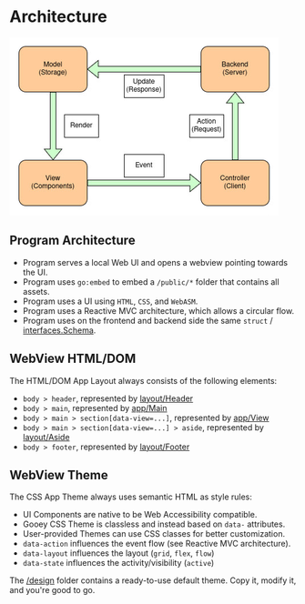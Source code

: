 
# Architecture

![Reactive MVC Architecture](/assets/reactive-mvc.jpg)

## Program Architecture

- Program serves a local Web UI and opens a webview pointing towards the UI.
- Program uses `go:embed` to embed a `/public/*` folder that contains all assets.
- Program uses a UI using `HTML`, `CSS`, and `WebASM`.
- Program uses a Reactive MVC architecture, which allows a circular flow.
- Program uses on the frontend and backend side the same `struct` / [interfaces.Schema](/interfaces/Schema.go).

## WebView HTML/DOM

The HTML/DOM App Layout always consists of the following elements:

- `body > header`, represented by [layout/Header](/components/layout/Header.go)
- `body > main`, represented by [app/Main](/components/app/Main.go)
- `body > main > section[data-view=...]`, represented by [app/View](/components/app/View.go)
- `body > main > section[data-view=...] > aside`, represented by [layout/Aside](/components/layout/Aside.go)
- `body > footer`, represented by [layout/Footer](/components/layout/Footer.go)

## WebView Theme

The CSS App Theme always uses semantic HTML as style rules:

- UI Components are native to be Web Accessibility compatible.
- Gooey CSS Theme is classless and instead based on `data-` attributes.
- User-provided Themes can use CSS classes for better customization.
- `data-action` influences the event flow (see Reactive MVC architecture).
- `data-layout` influences the layout (`grid`, `flex`, `flow`)
- `data-state` influences the activity/visibility (`active`)

The [/design](/design) folder contains a ready-to-use default theme.
Copy it, modify it, and you're good to go.

